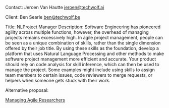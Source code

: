 Contact: Jeroen Van Hautte <jeroen@techwolf.ai>

Client: Ben Searle <ben@techwolf.be>

Title: NLProject Manager Description: Software Engineering has pioneered
agility across multiple functions, however, the overhead of managing
projects remains excessively high. In agile project management, people
can be seen as a unique combination of skills, rather than the single
dimension offered by their job title. By using these skills as the
foundation, develop a platform that uses Natural Language Processing and
other methods to make software project management more efficient and
accurate. Your product should rely on code analysis for skill inference,
which can then be used to manage the project. Some examples might
include using skills to assign team members to certain issues, code
reviewers to merge requests, or helpers when someone gets stuck with
their work.

Alternative proposal:

[Managing Agile Researchers](Managing_Agile_Researchers "wikilink")